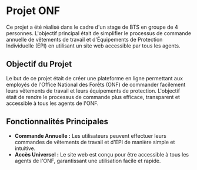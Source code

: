 # Projet ONF

Ce projet a été réalisé dans le cadre d'un stage de BTS en groupe de 4 personnes. L'objectif principal était de simplifier le processus de commande annuelle de vêtements de travail et d'Équipements de Protection Individuelle (EPI) en utilisant un site web accessible par tous les agents.

## Objectif du Projet

Le but de ce projet était de créer une plateforme en ligne permettant aux employés de l'Office National des Forêts (ONF) de commander facilement leurs vêtements de travail et leurs équipements de protection. L'objectif était de rendre le processus de commande plus efficace, transparent et accessible à tous les agents de l'ONF.

## Fonctionnalités Principales

- **Commande Annuelle :** Les utilisateurs peuvent effectuer leurs commandes de vêtements de travail et d'EPI de manière simple et intuitive.
- **Accès Universel :** Le site web est conçu pour être accessible à tous les agents de l'ONF, garantissant une utilisation facile et rapide.
